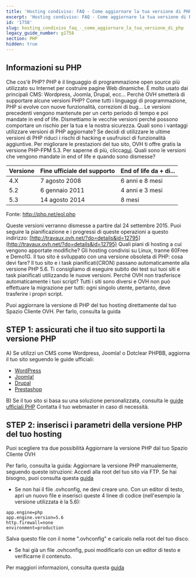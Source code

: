 ```yaml
---
title: 'Hosting condiviso: FAQ - Come aggiornare la tua versione di PHP'
excerpt: 'Hosting condiviso: FAQ - Come aggiornare la tua versione di PHP'
id: '1758'
slug: hosting_condiviso_faq_-_come_aggiornare_la_tua_versione_di_php
legacy_guide_number: g1758
section: PHP
hidden: true
---
```



## Informazioni su PHP
Che cos'è PHP?
PHP è il linguaggio di programmazione open source più utilizzato su Internet per costruire pagine Web dinamiche.
È molto usato dai principali CMS: Wordpress, Joomla, Drupal, ecc...
Perchè OVH smetterà di supportare alcune versioni PHP?
Come tutti i linguaggi di programmazione, PHP si evolve con nuove funzionalità, correzioni di bug... Le versioni precedenti vengono mantenute per un certo periodo di tempo e poi mandate in end of life.
Dismettiamo le vecchie versioni perché possono comportare un rischio per la tua e la nostra sicurezza.
Quali sono i vantaggi utilizzare versioni di PHP aggiornate?
Se decidi di utilizzare le ultime versioni di PHP riduci i rischi di hacking e usufruisci di funzionalità aggiuntive.
Per migliorare le prestazioni del tuo sito, OVH ti offre gratis la versione PHP-FPM 5.3. Per saperne di più, clicca[qui](https://docs.ovh.com/it/hosting/attiva_lottimizzazione_php_sul_tuo_hosting_condiviso_ovh/).
Quali sono le versioni che vengono mandate in end of life e quando sono dismesse?

|Versione|Fine ufficiale del supporto|End of life da + di...|
|---|---|---|
|4.X|7 agosto 2008|6 anni e 8 mesi|
|5.2|6 gennaio 2011|4 anni e 3 mesi|
|5.3|14 agosto 2014|8 mesi|


Fonte: http://php.net/eol.php

Queste versioni verranno dismesse a partire dal 24 settembre 2015. Puoi seguire la pianificazione e i progressi di queste operazioni a questo indirizzo: [http://travaux.ovh.net/?do=details&id=12795](http://travaux.ovh.net/?do=details&id=12795)
Quali piani di hosting a cui vengono apportate modifiche?
Gli hosting condivisi su Linux, tranne 60Free e Demo1G.
Il tuo sito è sviluppato con una versione obsoleta di PHP: cosa devi fare?
Il tuo sito e i task pianificati(CRON) passano automaticamente alla versione PHP 5.6.
Ti consigliamo di eseguire subito dei test sui tuoi siti e task pianificati utilizzando le nuove versioni.
Perché OVH non trasferisce automaticamente i tuoi script?
Tutti i siti sono diversi e OVH non può effettuare la migrazione per tutti: ogni singolo utente, pertanto, deve trasferire i propri script.

Puoi aggiornare la versione di PHP del tuo hosting direttamente dal tuo Spazio Cliente OVH. Per farlo, consulta la guida []({legacy}1999)


## STEP 1: assicurati che il tuo sito supporti la versione PHP
A) Se utilizzi un CMS come Wordpress, Joomla! o Dotclear PHPBB, aggiorna il tuo sito seguendo le guide ufficiali:

- [WordPress](https://codex.wordpress.org/Upgrading_WordPress)
- [Joomla!](https://docs.joomla.org/Portal:Upgrading_Versions/en)
- [Drupal](https://www.drupal.org/upgrade)
- [Prestashop](http://doc.prestashop.com/spacedirectory/view.action)


B) Se il tuo sito si basa su una soluzione personalizzata, consulta le [guide ufficiali PHP](http://php.net/manual/en/appendices.php)
Contatta il tuo webmaster in caso di necessità.


## STEP 2: inserisci i parametri della versione PHP del tuo hosting
Puoi scegliere tra due possibilità
Aggiornare la versione PHP dal tuo Spazio Cliente OVH

Per farlo, consulta la guida: []({legacy}1999)
Aggiornare la versione PHP manualemente, seguendo queste istruzioni:
Accedi alla root del tuo sito via FTP. Se hai bisogno, puoi consulta questa [guida](https://www.ovh.it/g1380.hosting_condiviso_guida_allutilizzo_di_filezilla)


- Se non hai il file .ovhconfig, ne devi creare uno. Con un editor di testo, apri un nuovo file e inserisci queste 4 linee di codice (nell'esempio la versione utilizzata è la 5.6):


```
app.engine=php
app.engine.version=5.6
http.firewall=none
environment=production
```



Salva questo file con il nome ".ovhconfig" e caricalo nella root del tuo disco.


- Se hai già un file .ovhconfig, puoi modificarlo con un editor di testo e verificarne il contenuto.


Per maggiori informazioni, consulta questa [guida](https://www.ovh.it/g1207.configurare-php-hosting-web)

